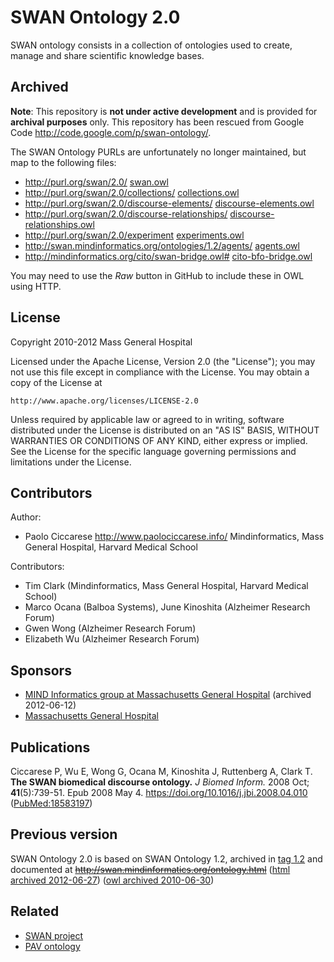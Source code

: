 # SWAN Ontology 2.0

SWAN ontology consists in a collection of ontologies used to create, manage and share scientific knowledge bases.

## Archived
**Note**: This repository is **not under active development** and is provided for **archival purposes** only. This repository has been rescued from Google Code <http://code.google.com/p/swan-ontology/>.

The SWAN Ontology PURLs are unfortunately no longer maintained, but map to the following files:

* <http://purl.org/swan/2.0/> [swan.owl](swan.owl)
* <http://purl.org/swan/2.0/collections/> [collections.owl](collections.owl)
* <http://purl.org/swan/2.0/discourse-elements/> [discourse-elements.owl](discourse-elements.owl)
* <http://purl.org/swan/2.0/discourse-relationships/> [discourse-relationships.owl](discourse-relationships.owl)
* <http://purl.org/swan/2.0/experiment> [experiments.owl](experiments.owl)
* <http://swan.mindinformatics.org/ontologies/1.2/agents/> [agents.owl](agents.owl)
* <http://mindinformatics.org/cito/swan-bridge.owl#> [cito-bfo-bridge.owl](cito-bfo-bridge.owl)

You may need to use the _Raw_ button in GitHub to include these in OWL using HTTP.

## License

Copyright 2010-2012 Mass General Hospital

Licensed under the Apache License, Version 2.0 (the "License");
you may not use this file except in compliance with the License.
You may obtain a copy of the License at

    http://www.apache.org/licenses/LICENSE-2.0

Unless required by applicable law or agreed to in writing, software
distributed under the License is distributed on an "AS IS" BASIS,
WITHOUT WARRANTIES OR CONDITIONS OF ANY KIND, either express or implied.
See the License for the specific language governing permissions and
limitations under the License.

## Contributors

Author:
* Paolo Ciccarese <http://www.paolociccarese.info/>
  Mindinformatics, Mass General Hospital, Harvard Medical School

Contributors:
* Tim Clark (Mindinformatics, Mass General Hospital, Harvard Medical School)
* Marco Ocana (Balboa Systems), June Kinoshita (Alzheimer Research Forum)
* Gwen Wong (Alzheimer Research Forum) 
* Elizabeth Wu (Alzheimer Research Forum)

## Sponsors

* [MIND Informatics group at Massachusetts General Hospital](http://web.archive.org/web/20120206073946/http://mindinformatics.org/) (archived 2012-06-12)
* [Massachusetts General Hospital](https://www.massgeneral.org/)

## Publications

Ciccarese P, Wu E, Wong G, Ocana M, Kinoshita J, Ruttenberg A, Clark T.  
**The SWAN biomedical discourse ontology.**
_J Biomed Inform._ 2008 Oct; **41**(5):739-51. Epub 2008 May 4. 
<https://doi.org/10.1016/j.jbi.2008.04.010> ([PubMed:18583197](http://www.ncbi.nlm.nih.gov/pubmed/18583197))

## Previous version

SWAN Ontology 2.0 is based on SWAN Ontology 1.2, archived in [tag 1.2](https://github.com/pav-ontology/swan-ontology/releases/tag/1.2) and documented at ~~http://swan.mindinformatics.org/ontology.html~~ ([html archived 2012-06-27](http://web.archive.org/web/20120627031637/http://swan.mindinformatics.org/ontology.html)) ([owl archived 2010-06-30](http://web.archive.org/web/20100630140425/http://swan.mindinformatics.org/ontologies/1.2/swan.owl))

## Related

* [SWAN project](http://www.hcklab.org/swan-project.html)
* [PAV ontology](http://purl.org/pav/html)
